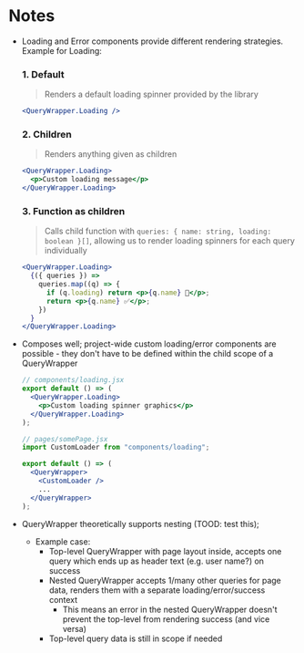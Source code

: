 # Notes

- Loading and Error components provide different rendering strategies. Example for Loading:

  ### 1. Default

  > Renders a default loading spinner provided by the library

  ```jsx
  <QueryWrapper.Loading />
  ```

  ### 2. Children

  > Renders anything given as children

  ```jsx
  <QueryWrapper.Loading>
    <p>Custom loading message</p>
  </QueryWrapper.Loading>
  ```

  ### 3. Function as children

  > Calls child function with `queries: { name: string, loading: boolean }[]`, allowing us to render loading spinners for each query individually

  ```jsx
  <QueryWrapper.Loading>
    {({ queries }) =>
      queries.map((q) => {
        if (q.loading) return <p>{q.name} 🔄</p>;
        return <p>{q.name} ✅</p>;
      })
    }
  </QueryWrapper.Loading>
  ```

- Composes well; project-wide custom loading/error components are possible - they don't have to be defined within the child scope of a QueryWrapper

  ```jsx
  // components/loading.jsx
  export default () => (
    <QueryWrapper.Loading>
      <p>Custom loading spinner graphics</p>
    </QueryWrapper.Loading>
  );
  ```

  ```jsx
  // pages/somePage.jsx
  import CustomLoader from "components/loading";

  export default () => (
    <QueryWrapper>
      <CustomLoader />
      ...
    </QueryWrapper>
  );
  ```

- QueryWrapper theoretically supports nesting (TOOD: test this);
  - Example case:
    - Top-level QueryWrapper with page layout inside, accepts one query which ends up as header text (e.g. user name?) on success
    - Nested QueryWrapper accepts 1/many other queries for page data, renders them with a separate loading/error/success context
      - This means an error in the nested QueryWrapper doesn't prevent the top-level from rendering success (and vice versa)
    - Top-level query data is still in scope if needed
